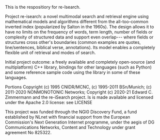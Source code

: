 This is the respositiory for re-Isearch.

Project re-isearch: a novel multimodal search and retrieval engine using mathematical models and algorithms different from the all-too-common inverted index (popularized by Salton in the 1960s). The design allows it to have no limits on the frequency of words, term length, number of fields or complexity of structured data and support even overlap--- where fields or structures cross other's boundaries (common examples are quotes, line/sentences, biblical verse, annotations). Its model enables a completely flexible unit of retrieval and modes of search.

Initial project outcome: a freely available and completely open-source (and multiplatform) C++ library, bindings for other languages (such as Python) and some reference sample code using the library in some of these languages.

Portions Copyright (c) 1995 CNIDR/MCNC, (c) 1995-2011 BSn/Munich; (c) 2011-2020 NONMONOTONIC Networks; Copyright (c) 2020-21 Edward C. Zimmermann and the re-iSearch project. Is is made available and licensed under the Apache 2.0 license: see LICENSE

This project was funded through the NGI0 Discovery Fund, a fund established by NLnet with financial support from the European Commission's Next Generation Internet programme, under the aegis of DG Communications Networks, Content and Technology under grant agreement No 825322.
